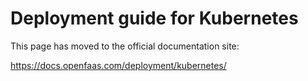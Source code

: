 # Deployment guide for Kubernetes

This page has moved to the official documentation site:

https://docs.openfaas.com/deployment/kubernetes/
